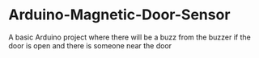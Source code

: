 # Arduino-Magnetic-Door-Sensor
A basic Arduino project where there will be a buzz from the buzzer if the door is open and there is someone near the door
